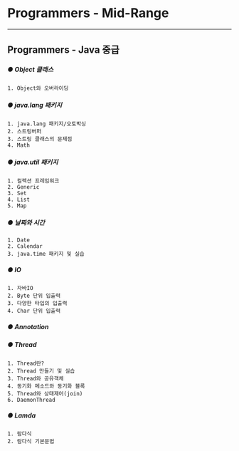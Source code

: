 # Programmers - Mid-Range
-------------------
## Programmers - Java 중급

##### ● Object 클래스
	1. Object와 오버라이딩

#####  ● java.lang 패키지
	1. java.lang 패키지/오토박싱
	2. 스트링버퍼
	3. 스트링 클래스의 문제점
	4. Math

##### ● java.util 패키지
	1. 컬렉션 프레임워크
	2. Generic
	3. Set 
	4. List
	5. Map

##### ● 날짜와 시간
	1. Date
	2. Calendar
	3. java.time 패키지 및 실습

##### ● IO
	1. 자바IO
	2. Byte 단위 입출력
	3. 다양한 타입의 입출력
	4. Char 단위 입출력

##### ● Annotation

##### ● Thread
	1. Thread란?
	2. Thread 만들기 및 실습
	3. Thread와 공유객체
	4. 동기화 메소드와 동기화 블록
	5. Thread와 상태제어(join)
	6. DaemonThread

##### ● Lamda
	1. 람다식
	2. 람다식 기본문법

